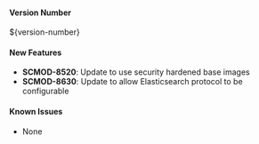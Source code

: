 #### Version Number
${version-number}

#### New Features

 - **SCMOD-8520**: Update to use security hardened base images
 - **SCMOD-8630**: Update to allow Elasticsearch protocol to be configurable

#### Known Issues

- None
